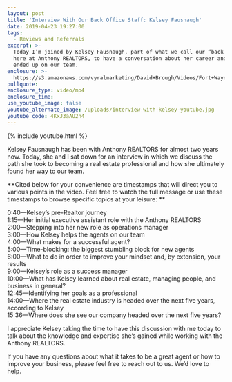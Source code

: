```yaml
---
layout: post
title: 'Interview With Our Back Office Staff: Kelsey Fausnaugh'
date: 2019-04-23 19:27:00
tags:
  - Reviews and Referrals
excerpt: >-
  Today I’m joined by Kelsey Fausnaugh, part of what we call our “back office”
  here at Anthony REALTORS, to have a conversation about her career and how she
  ended up on our team.
enclosure: >-
  https://s3.amazonaws.com/vyralmarketing/David+Brough/Videos/Fort+Wayne+Real+Estate-+Interview+With+Our+Back+Office+Staff%3A+Kelsey+Fausnaugh.mp4
pullquote:
enclosure_type: video/mp4
enclosure_time:
use_youtube_image: false
youtube_alternate_image: /uploads/interview-with-kelsey-youtube.jpg
youtube_code: 4KxJ3aAU2n4
---
```


{% include youtube.html %}

Kelsey Fausnaugh has been with Anthony REALTORS for almost two years now. Today, she and I sat down for an interview in which we discuss the path she took to becoming a real estate professional and how she ultimately found her way to our team.

**Cited below for your convenience are timestamps that will direct you to various points in the video. Feel free to watch the full message or use these timestamps to browse specific topics at your leisure: **

0:40—Kelsey’s pre-Realtor journey<br>1:15—Her initial executive assistant role with the Anthony REALTORS<br>2:00—Stepping into her new role as operations manager<br>3:00—How Kelsey helps the agents on our team<br>4:00—What makes for a successful agent?<br>5:00—Time-blocking: the biggest stumbling block for new agents<br>6:00—What to do in order to improve your mindset and, by extension, your results<br>9:00—Kelsey’s role as a success manager<br>10:00—What has Kelsey learned about real estate, managing people, and business in general?<br>12:45—Identifying her goals as a professional<br>14:00—Where the real estate industry is headed over the next five years, according to Kelsey<br>15:36—Where does she see our company headed over the next five years? 

I appreciate Kelsey taking the time to have this discussion with me today to talk about the knowledge and expertise she’s gained while working with the Anthony REALTORS.

If you have any questions about what it takes to be a great agent or how to improve your business, please feel free to reach out to us. We’d love to help.